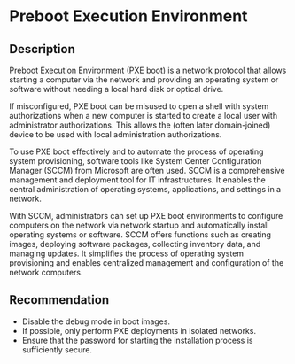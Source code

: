 # Preboot Execution Environment
## Description

Preboot Execution Environment (PXE boot) is a network protocol that allows starting a computer via the network and providing an operating system or software without needing a local hard disk or optical drive. 

If misconfigured, PXE boot can be misused to open a shell with system authorizations when a new computer is started to create a local user with administrator authorizations. This allows the (often later domain-joined) device to be used with local administration authorizations.

To use PXE boot effectively and to automate the process of operating system provisioning, software tools like System Center Configuration Manager (SCCM) from Microsoft are often used. SCCM is a comprehensive management and deployment tool for IT infrastructures. It enables the central administration of operating systems, applications, and settings in a network.

With SCCM, administrators can set up PXE boot environments to configure computers on the network via network startup and automatically install operating systems or software. SCCM offers functions such as creating images, deploying software packages, collecting inventory data, and managing updates. It simplifies the process of operating system provisioning and enables centralized management and configuration of the network computers.

## Recommendation
* Disable the debug mode in boot images.
* If possible, only perform PXE deployments in isolated networks.
* Ensure that the password for starting the installation process is sufficiently secure.
